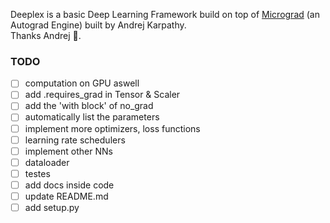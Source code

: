 Deeplex is a basic Deep Learning Framework build on top of [Micrograd](https://github.com/karpathy/micrograd) (an Autograd Engine) built by Andrej Karpathy.
<br>
Thanks Andrej 💖.

### TODO

- [ ] computation on GPU aswell
- [ ] add .requires_grad in Tensor & Scaler
- [ ] add the 'with block' of no_grad
- [ ] automatically list the parameters
- [ ] implement more optimizers, loss functions
- [ ] learning rate schedulers
- [ ] implement other NNs
- [ ] dataloader
- [ ] testes
- [ ] add docs inside code
- [ ] update README.md
- [ ] add setup.py

